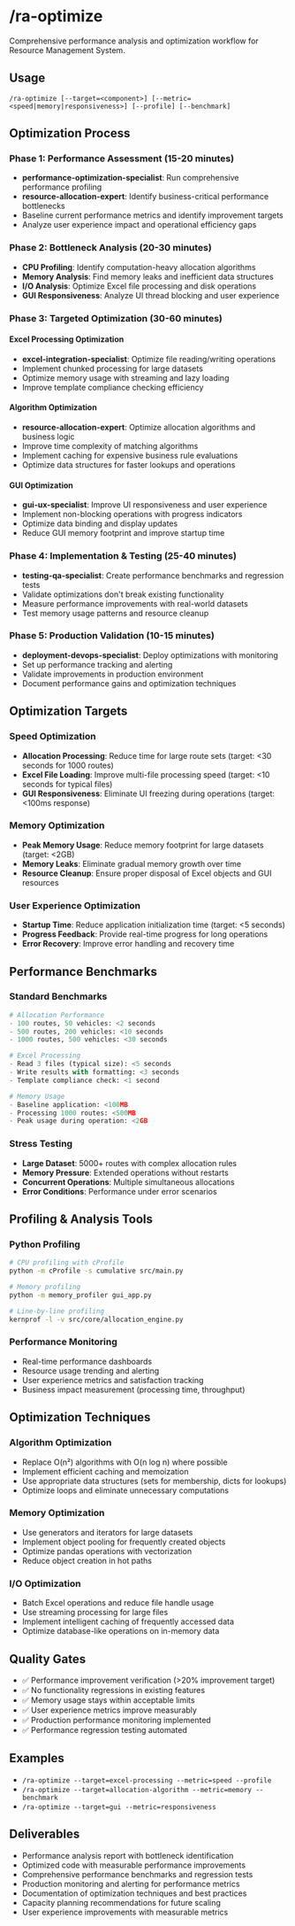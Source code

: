 # /ra-optimize

Comprehensive performance analysis and optimization workflow for Resource Management System.

## Usage
```
/ra-optimize [--target=<component>] [--metric=<speed|memory|responsiveness>] [--profile] [--benchmark]
```

## Optimization Process

### Phase 1: Performance Assessment (15-20 minutes)
- **performance-optimization-specialist**: Run comprehensive performance profiling
- **resource-allocation-expert**: Identify business-critical performance bottlenecks
- Baseline current performance metrics and identify improvement targets
- Analyze user experience impact and operational efficiency gaps

### Phase 2: Bottleneck Analysis (20-30 minutes)
- **CPU Profiling**: Identify computation-heavy allocation algorithms
- **Memory Analysis**: Find memory leaks and inefficient data structures
- **I/O Analysis**: Optimize Excel file processing and disk operations
- **GUI Responsiveness**: Analyze UI thread blocking and user experience

### Phase 3: Targeted Optimization (30-60 minutes)
#### Excel Processing Optimization
- **excel-integration-specialist**: Optimize file reading/writing operations
- Implement chunked processing for large datasets
- Optimize memory usage with streaming and lazy loading
- Improve template compliance checking efficiency

#### Algorithm Optimization  
- **resource-allocation-expert**: Optimize allocation algorithms and business logic
- Improve time complexity of matching algorithms
- Implement caching for expensive business rule evaluations
- Optimize data structures for faster lookups and operations

#### GUI Optimization
- **gui-ux-specialist**: Improve UI responsiveness and user experience
- Implement non-blocking operations with progress indicators
- Optimize data binding and display updates
- Reduce GUI memory footprint and improve startup time

### Phase 4: Implementation & Testing (25-40 minutes)
- **testing-qa-specialist**: Create performance benchmarks and regression tests
- Validate optimizations don't break existing functionality
- Measure performance improvements with real-world datasets
- Test memory usage patterns and resource cleanup

### Phase 5: Production Validation (10-15 minutes)
- **deployment-devops-specialist**: Deploy optimizations with monitoring
- Set up performance tracking and alerting
- Validate improvements in production environment
- Document performance gains and optimization techniques

## Optimization Targets

### Speed Optimization
- **Allocation Processing**: Reduce time for large route sets (target: <30 seconds for 1000 routes)
- **Excel File Loading**: Improve multi-file processing speed (target: <10 seconds for typical files)
- **GUI Responsiveness**: Eliminate UI freezing during operations (target: <100ms response)

### Memory Optimization
- **Peak Memory Usage**: Reduce memory footprint for large datasets (target: <2GB)
- **Memory Leaks**: Eliminate gradual memory growth over time
- **Resource Cleanup**: Ensure proper disposal of Excel objects and GUI resources

### User Experience Optimization
- **Startup Time**: Reduce application initialization time (target: <5 seconds)
- **Progress Feedback**: Provide real-time progress for long operations
- **Error Recovery**: Improve error handling and recovery time

## Performance Benchmarks

### Standard Benchmarks
```python
# Allocation Performance
- 100 routes, 50 vehicles: <2 seconds
- 500 routes, 200 vehicles: <10 seconds  
- 1000 routes, 500 vehicles: <30 seconds

# Excel Processing
- Read 3 files (typical size): <5 seconds
- Write results with formatting: <3 seconds
- Template compliance check: <1 second

# Memory Usage
- Baseline application: <100MB
- Processing 1000 routes: <500MB
- Peak usage during operation: <2GB
```

### Stress Testing
- **Large Dataset**: 5000+ routes with complex allocation rules
- **Memory Pressure**: Extended operations without restarts
- **Concurrent Operations**: Multiple simultaneous allocations
- **Error Conditions**: Performance under error scenarios

## Profiling & Analysis Tools

### Python Profiling
```bash
# CPU profiling with cProfile
python -m cProfile -s cumulative src/main.py

# Memory profiling
python -m memory_profiler gui_app.py

# Line-by-line profiling
kernprof -l -v src/core/allocation_engine.py
```

### Performance Monitoring
- Real-time performance dashboards
- Resource usage trending and alerting
- User experience metrics and satisfaction tracking
- Business impact measurement (processing time, throughput)

## Optimization Techniques

### Algorithm Optimization
- Replace O(n²) algorithms with O(n log n) where possible
- Implement efficient caching and memoization
- Use appropriate data structures (sets for membership, dicts for lookups)
- Optimize loops and eliminate unnecessary computations

### Memory Optimization
- Use generators and iterators for large datasets
- Implement object pooling for frequently created objects
- Optimize pandas operations with vectorization
- Reduce object creation in hot paths

### I/O Optimization
- Batch Excel operations and reduce file handle usage
- Use streaming processing for large files
- Implement intelligent caching of frequently accessed data
- Optimize database-like operations on in-memory data

## Quality Gates
- ✅ Performance improvement verification (>20% improvement target)
- ✅ No functionality regressions in existing features
- ✅ Memory usage stays within acceptable limits
- ✅ User experience metrics improve measurably
- ✅ Production performance monitoring implemented
- ✅ Performance regression testing automated

## Examples
- `/ra-optimize --target=excel-processing --metric=speed --profile`
- `/ra-optimize --target=allocation-algorithm --metric=memory --benchmark`
- `/ra-optimize --target=gui --metric=responsiveness`

## Deliverables
- Performance analysis report with bottleneck identification
- Optimized code with measurable performance improvements
- Comprehensive performance benchmarks and regression tests
- Production monitoring and alerting for performance metrics
- Documentation of optimization techniques and best practices
- Capacity planning recommendations for future scaling
- User experience improvements with measurable metrics
